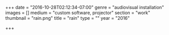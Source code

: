 +++
date = "2016-10-28T02:12:34-07:00"
genre = "audiovisual installation"
images = []
medium = "custom software, projector"
section = "work"
thumbnail = "rain.png"
title = "rain"
type = ""
year = "2016"

+++

